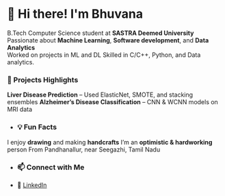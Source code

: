 # 👋 Hi there! I'm Bhuvana
B.Tech Computer Science student at **SASTRA Deemed University**  
Passionate about **Machine Learning**, **Software development**, and **Data Analytics**  
Worked on projects in ML and DL 
Skilled in C/C++, Python, and Data analytics.

### 🌟 Projects Highlights
**Liver Disease Prediction** – Used ElasticNet, SMOTE, and stacking ensembles
**Alzheimer’s Disease Classification** – CNN & WCNN models on MRI data

- ### 💡 Fun Facts
I enjoy **drawing** and making **handcrafts**
I’m an **optimistic & hardworking** person
From Pandhanallur, near Seegazhi, Tamil Nadu

- ### 📫 Connect with Me
- 💼 [LinkedIn](https://www.linkedin.com/in/bhuvana-cse/)
